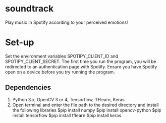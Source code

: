 # soundtrack
Play music in Spotify according to your perceived emotions!

# Set-up
Set the environment variables SPOTIPY\_CLIENT\_ID and SPOTIPY\_CLIENT\_SECRET. The first time you run the program, you will be redirected to an authentication page with Spotify. Ensure you have Spotify open on a device before you try running the program.

## Dependencies

1. Python 3.x, OpenCV 3 or 4, Tensorflow, TFlearn, Keras
2. Open terminal and enter the file path to the desired directory and install the following libraries
$pip install numpy
$pip install opencv-python
$pip install tensorflow
$pip install tflearn
$pip install keras